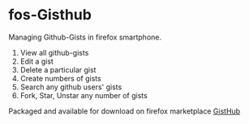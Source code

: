 fos-Gisthub
===========

Managing Github-Gists in firefox smartphone.

1. View all github-gists
2. Edit a gist
3. Delete a particular gist
4. Create numbers of gists
5. Search any github users' gists
6. Fork, Star, Unstar any number of gists

Packaged and available for download on firefox marketplace [GistHub](https://marketplace.firefox.com/app/gisthub/)
